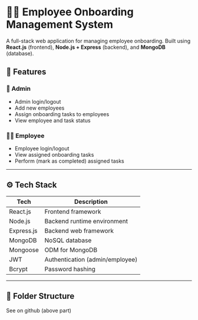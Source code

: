 # 🧑‍💼 Employee Onboarding Management System

A full-stack web application for managing employee onboarding. Built using **React.js** (frontend), **Node.js + Express** (backend), and **MongoDB** (database).



## 📌 Features

### 👤 Admin
- Admin login/logout
- Add new employees
- Assign onboarding tasks to employees
- View employee and task status

### 👨‍💼 Employee
- Employee login/logout
- View assigned onboarding tasks
- Perform (mark as completed) assigned tasks

---

## ⚙️ Tech Stack

| Tech        | Description                   |
|-------------|-------------------------------|
| React.js    | Frontend framework             |
| Node.js     | Backend runtime environment    |
| Express.js  | Backend web framework          |
| MongoDB     | NoSQL database                 |
| Mongoose    | ODM for MongoDB                |
| JWT         | Authentication (admin/employee)|
| Bcrypt      | Password hashing               |

---

## 📁 Folder Structure

See on github (above part)
